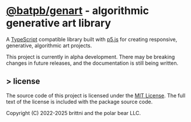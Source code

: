 # [@batpb/genart](https://www.npmjs.com/package/@batpb/genart) - algorithmic generative art library

A
[TypeScript](https://www.typescriptlang.org/)
compatible library built with
[p5.js](https://p5js.org/)
for creating responsive, generative, algorithmic art projects.

This project is currently in alpha development.
There may be breaking changes in future releases, and the documentation is still being written.

## > license

The source code of this project is licensed under the
[MIT License](https://opensource.org/license/mit).
The full text of the license is included with the package source code.

Copyright (C) 2022-2025 brittni and the polar bear LLC.
